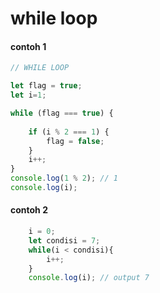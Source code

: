 # while loop

#### contoh 1
```javascript
// WHILE LOOP

let flag = true;
let i=1;

while (flag === true) {
   
    if (i % 2 === 1) {
        flag = false;
    }
    i++;
}
console.log(1 % 2); // 1
console.log(i);
```

#### contoh 2
```javascript
    i = 0;
    let condisi = 7;
    while(i < condisi){
        i++;
    }
    console.log(i); // output 7
```